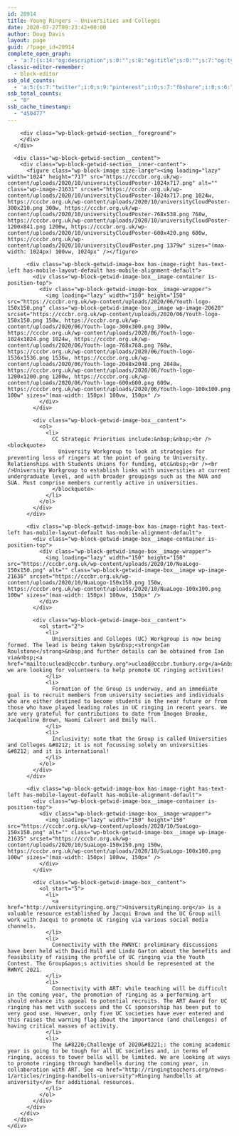 ```yaml
---
id: 20914
title: Young Ringers – Universities and Colleges
date: 2020-07-27T09:23:42+00:00
author: Doug Davis
layout: page
guid: /?page_id=20914
complete_open_graph:
  - 'a:7:{s:14:"og:description";s:0:"";s:8:"og:title";s:0:"";s:7:"og:type";s:0:"";s:12:"twitter:card";s:7:"summary";s:15:"twitter:creator";s:0:"";s:19:"twitter:description";s:0:"";s:8:"og:image";s:0:"";}'
classic-editor-remember:
  - block-editor
ssb_old_counts:
  - 'a:5:{s:7:"twitter";i:0;s:9:"pinterest";i:0;s:7:"fbshare";i:0;s:6:"reddit";i:0;s:6:"tumblr";N;}'
ssb_total_counts:
  - "0"
ssb_cache_timestamp:
  - "450477"
---
```

<div class="wp-block-getwid-section getwid-section-content-custom-width">
  <div class="wp-block-getwid-section__wrapper">
    <div class="wp-block-getwid-section__inner-wrapper" style="max-width:1100px">
      <div class="wp-block-getwid-section__background-holder">
        <div class="wp-block-getwid-section__background">
        </div>
        
        <div class="wp-block-getwid-section__foreground">
        </div>
      </div>
      
      <div class="wp-block-getwid-section__content">
        <div class="wp-block-getwid-section__inner-content">
          <figure class="wp-block-image size-large"><img loading="lazy" width="1024" height="717" src="https://cccbr.org.uk/wp-content/uploads/2020/10/universityCloudPoster-1024x717.png" alt="" class="wp-image-21631" srcset="https://cccbr.org.uk/wp-content/uploads/2020/10/universityCloudPoster-1024x717.png 1024w, https://cccbr.org.uk/wp-content/uploads/2020/10/universityCloudPoster-300x210.png 300w, https://cccbr.org.uk/wp-content/uploads/2020/10/universityCloudPoster-768x538.png 768w, https://cccbr.org.uk/wp-content/uploads/2020/10/universityCloudPoster-1200x841.png 1200w, https://cccbr.org.uk/wp-content/uploads/2020/10/universityCloudPoster-600x420.png 600w, https://cccbr.org.uk/wp-content/uploads/2020/10/universityCloudPoster.png 1379w" sizes="(max-width: 1024px) 100vw, 1024px" /></figure> 
          
          <div class="wp-block-getwid-image-box has-image-right has-text-left has-mobile-layout-default has-mobile-alignment-default">
            <div class="wp-block-getwid-image-box__image-container is-position-top">
              <div class="wp-block-getwid-image-box__image-wrapper">
                <img loading="lazy" width="150" height="150" src="https://cccbr.org.uk/wp-content/uploads/2020/06/Youth-logo-150x150.png" class="wp-block-getwid-image-box__image wp-image-20620" srcset="https://cccbr.org.uk/wp-content/uploads/2020/06/Youth-logo-150x150.png 150w, https://cccbr.org.uk/wp-content/uploads/2020/06/Youth-logo-300x300.png 300w, https://cccbr.org.uk/wp-content/uploads/2020/06/Youth-logo-1024x1024.png 1024w, https://cccbr.org.uk/wp-content/uploads/2020/06/Youth-logo-768x768.png 768w, https://cccbr.org.uk/wp-content/uploads/2020/06/Youth-logo-1536x1536.png 1536w, https://cccbr.org.uk/wp-content/uploads/2020/06/Youth-logo-2048x2048.png 2048w, https://cccbr.org.uk/wp-content/uploads/2020/06/Youth-logo-1200x1200.png 1200w, https://cccbr.org.uk/wp-content/uploads/2020/06/Youth-logo-600x600.png 600w, https://cccbr.org.uk/wp-content/uploads/2020/06/Youth-logo-100x100.png 100w" sizes="(max-width: 150px) 100vw, 150px" />
              </div>
            </div>
            
            <div class="wp-block-getwid-image-box__content">
              <ol>
                <li>
                  CC Strategic Priorities include:&nbsp;&nbsp;<br /><blockquote>
                    University Workgroup to look at strategies for preventing loss of ringers at the point of going to University. Relationships with Students Unions for funding, etc&nbsp;<br /><br />University Workgroup to establish links with universities at current undergraduate level, and with broader groupings such as the NUA and SUA. Must comprise members currently active in universities.
                  </blockquote>
                </li>
              </ol>
            </div>
          </div>
          
          <div class="wp-block-getwid-image-box has-image-right has-text-left has-mobile-layout-default has-mobile-alignment-default">
            <div class="wp-block-getwid-image-box__image-container is-position-top">
              <div class="wp-block-getwid-image-box__image-wrapper">
                <img loading="lazy" width="150" height="150" src="https://cccbr.org.uk/wp-content/uploads/2020/10/NuaLogo-150x150.png" alt="" class="wp-block-getwid-image-box__image wp-image-21636" srcset="https://cccbr.org.uk/wp-content/uploads/2020/10/NuaLogo-150x150.png 150w, https://cccbr.org.uk/wp-content/uploads/2020/10/NuaLogo-100x100.png 100w" sizes="(max-width: 150px) 100vw, 150px" />
              </div>
            </div>
            
            <div class="wp-block-getwid-image-box__content">
              <ol start="2">
                <li>
                  Universities and Colleges (UC) Workgroup is now being formed. The lead is being taken by&nbsp;<strong>Ian Roulstone</strong>&nbsp;and further details can be obtained from Ian via&nbsp;<a href="mailto:uclead@cccbr.tunbury.org">uclead@cccbr.tunbury.org</a>&nbsp;&#8212; we are looking for volunteers to help promote UC ringing activities!
                </li>
                <li>
                  Formation of the Group is underway, and an immediate goal is to recruit members from university societies and individuals who are either destined to become students in the near future or from those who have played leading roles in UC ringing in recent years. We are very grateful for contributions to date from Imogen Brooke, Jacqueline Brown, Naomi Calvert and Emily Hall.
                </li>
                <li>
                  Inclusivity: note that the Group is called Universities and Colleges &#8212; it is not focussing solely on universities &#8212; and it is international!
                </li>
              </ol>
            </div>
          </div>
          
          <div class="wp-block-getwid-image-box has-image-right has-text-left has-mobile-layout-default has-mobile-alignment-default">
            <div class="wp-block-getwid-image-box__image-container is-position-top">
              <div class="wp-block-getwid-image-box__image-wrapper">
                <img loading="lazy" width="150" height="150" src="https://cccbr.org.uk/wp-content/uploads/2020/10/SuaLogo-150x150.png" alt="" class="wp-block-getwid-image-box__image wp-image-21635" srcset="https://cccbr.org.uk/wp-content/uploads/2020/10/SuaLogo-150x150.png 150w, https://cccbr.org.uk/wp-content/uploads/2020/10/SuaLogo-100x100.png 100w" sizes="(max-width: 150px) 100vw, 150px" />
              </div>
            </div>
            
            <div class="wp-block-getwid-image-box__content">
              <ol start="5">
                <li>
                  <a href="http://universityringing.org/">UniversityRinging.org</a> is a valuable resource established by Jacqui Brown and the UC Group will work with Jacqui to promote UC ringing via various social media channels. 
                </li>
                <li>
                  Connectivity with the RWNYC: preliminary discussions have been held with David Hull and Linda Garton about the benefits and feasibility of raising the profile of UC ringing via the Youth Contest. The Group&apos;s activities should be represented at the RWNYC 2021.
                </li>
                <li>
                  Connectivity with ART: while teaching will be difficult in the coming year, the promotion of ringing as a performing art should enhance its appeal to potential recruits. The ART Award for UC ringing has met with success and the CC sponsorship has been put to very good use. However, only five UC societies have ever entered and this raises the warning flag about the importance (and challenges) of having critical masses of activity.
                </li>
                <li>
                  The &#8220;Challenge of 2020&#8221;: the coming academic year is going to be tough for all UC societies and, in terms of ringing, access to tower bells will be limited. We are looking at ways to promote ringing through handbells during the coming year, in collaboration with ART. See <a href="http://ringingteachers.org/news-1/articles/ringing-handbells-university">Ringing handbells at university</a> for additional resources.
                </li>
              </ol>
            </div>
          </div>
        </div>
      </div>
    </div>
  </div>
</div>
